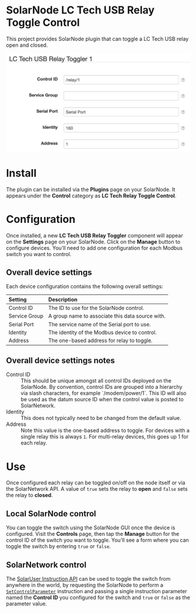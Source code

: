 # SolarNode LC Tech USB Relay Toggle Control

This project provides SolarNode plugin that can toggle a LC Tech USB relay open and closed.

![settings](docs/solarnode-lctech-usb-relay-toggle-settings.png)

# Install

The plugin can be installed via the **Plugins** page on your SolarNode. It appears under the
**Control** category as **LC Tech Relay Toggle Control**.

# Configuration

Once installed, a new **LC Tech USB Relay Toggler** component will appear on the **Settings** page
on your SolarNode. Click on the **Manage** button to configure devices. You'll need to add one
configuration for each Modbus switch you want to control.

## Overall device settings

Each device configuration contains the following overall settings:

| Setting       | Description |
|:--------------|:------------|
| Control ID    | The ID to use for the SolarNode control. |
| Service Group | A group name to associate this data source with. |
| Serial Port   | The service name of the Serial port to use. |
| Identity      | The identity of the Modbus device to control. |
| Address       | The one-based address for relay to toggle. |

## Overall device settings notes

<dl>
	<dt>Control ID</dt>
	<dd>This should be unique amongst all control IDs deployed on the SolarNode. By convention,
	control IDs are grouped into a hierarchy via slash characters, for example `/modem/power/1`.
	This ID will also be used as the datum source ID when the control value is posted to
	SolarNetwork.</dd>
	<dt>Identity</dt>
	<dd>This does not typically need to be changed from the default value.</dd>
	<dt>Address</dt>
	<dd>Note this value is the one-based address to toggle. For devices with a single relay this
	is always <code>1</code>. For multi-relay devices, this goes up 1 for each relay.</dd>
</dl>

# Use

Once configured each relay can be toggled on/off on the node itself or via the SolarNetwork API. A
value of `true` sets the relay to **open** and `false` sets the relay to **closed**.

## Local SolarNode control

You can toggle the switch using the SolarNode GUI once the device is configured. Visit the
**Controls** page, then tap the **Manage** button for the control ID of the switch you want to
toggle. You'll see a form where you can toggle the switch by entering `true` or `false`.

## SolarNetwork control

The [SolarUser Instruction API][instr-api] can be used to toggle the switch from anywhere in the
world, by requesting the SolarNode to perform a [`SetControlParameter`][set-control-param]
instruction and passing a single instruction parameter named the **Control ID** you configured for
the switch and `true` or `false` as the parameter value.

[instr-api]: https://github.com/SolarNetwork/solarnetwork/wiki/SolarUser-API#queue-instruction
[set-control-param]: https://github.com/SolarNetwork/solarnetwork/wiki/SolarUser-API-enumerated-types#setcontrolparameter

